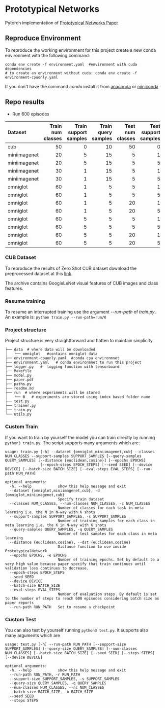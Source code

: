 # Prototypical Networks
Pytorch implementation of [Prototypical Networks Paper](https://arxiv.org/abs/1703.05175)
## Reproduce Environment

To reproduce the working environment for this project 
create a new conda environment with the following command:

    conda env create -f environment.yaml  #environment with cuda dependencies
    # to create an environment without cuda: conda env create -f environment-cpuonly.yaml

If you don't have the command _conda_ install it  from
[anaconda](https://www.anaconda.com/) or [miniconda](https://conda.io/miniconda.html)

## Repo results

- Run 600 episodes


| Dataset      |   Train num classes |   Train support samples |   Train query samples |   Test num classes |   Test support samples |   Test query samples | Paper Accuracy   | Test accuracy   |   Test loss |
|:-------------|--------------------:|------------------------:|----------------------:|-------------------:|-----------------------:|---------------------:|:-----------------|:----------------|------------:|
| cub          |                  50 |                       0 |                    10 |                 50 |                      0 |                   10 | 54.60%           | 53.87%          |   13.5089   |
| miniimagenet |                  20 |                       5 |                    15 |                  5 |                      1 |                    1 | 49.42%           | 45.35%          |   28.6325   |
| miniimagenet |                  20 |                       5 |                    15 |                  5 |                      5 |                    5 | 68.20%           | 66.60%          |   13.6065   |
| miniimagenet |                  30 |                       1 |                    15 |                  5 |                      1 |                    1 | 49.42%           | 49.75%          |   20.1425   |
| miniimagenet |                  30 |                       1 |                    15 |                  5 |                      5 |                    5 | 68.20%           | 63.91%          |   15.5581   |
| omniglot     |                  60 |                       1 |                     5 |                  5 |                      1 |                    1 | 98.80%           | 98.73%          |    0.809822 |
| omniglot     |                  60 |                       1 |                     5 |                  5 |                      5 |                    5 | 99.70%           | 99.67%          |    0.219201 |
| omniglot     |                  60 |                       1 |                     5 |                 20 |                      1 |                    1 | 96.00%           | 95.74%          |    2.65106  |
| omniglot     |                  60 |                       1 |                     5 |                 20 |                      5 |                    5 | 98.90%           | 99.01%          |    0.61366  |
| omniglot     |                  60 |                       5 |                     5 |                  5 |                      1 |                    1 | 98.80%           | 97.79%          |    1.76968  |
| omniglot     |                  60 |                       5 |                     5 |                  5 |                      5 |                    5 | 99.70%           | 99.65%          |    0.282353 |
| omniglot     |                  60 |                       5 |                     5 |                 20 |                      1 |                    1 | 96.00%           | 93.55%          |    5.15215  |
| omniglot     |                  60 |                       5 |                     5 |                 20 |                      5 |                    5 | 98.90%           | 98.84%          |    0.794082 |

### CUB Dataset

To reproduce the results of Zero Shot CUB dataset download the preprocessed dataset
at this [link](https://mega.nz/file/iDpXCCaL#j5AI-LKKJqgygjIsWtBN1Ow_-yDs1f36Ki8PHtesgB0).

The archive contains GoogleLeNet visual features of CUB images and class features.


### Resume training

To resume an interrupted training use the argument _--run-path_ of _train.py_. 
An example is: `python train.py --run-path=run/0`

### Project structure

Project structure is very straightforward and flatten to maintain simplicity.

    ├── data  # where data will be downloaded
    │   └── omniglot   #contains omniglot data
    ├── environment-cpuonly.yaml  #conda cpu environmnet
    ├── environment.yaml   # conda environmnet to run this project
    ├── logger.py   #  logging function with tensorboard
    ├── Makefile   
    ├── model.py
    ├── paper.pdf
    ├── paths.py
    ├── readme.md
    ├── run  # where experiments will be stored 
    │   └── 0   # experiments are stored using index based folder name
    ├── test.py
    ├── trainer.py
    ├── train.py
    └── utils.py


### Custom Train 
If you want to train by yourself the model you can train directly by running `python3 train.py`.
The script supports many arguments which are:
    
    usage: train.py [-h] --dataset {omniglot,miniimagenet,cub} --classes NUM_CLASSES --support-samples SUPPORT_SAMPLES [--query-samples QUERY_SAMPLES] [--distance {euclidean,cosine}] [--epochs EPOCHS]
                    [--epoch-steps EPOCH_STEPS] [--seed SEED] [--device DEVICE] [--batch-size BATCH_SIZE] [--eval-steps EVAL_STEPS] [--run-path RUN_PATH]
    
    optional arguments:
      -h, --help            show this help message and exit
      --dataset {omniglot,miniimagenet,cub}, -d {omniglot,miniimagenet,cub}
                            Specify train dataset
      --classes NUM_CLASSES, --num-classes NUM_CLASSES, -c NUM_CLASSES
                            Number of classes for each task in meta learning i.e. the N in N-way with K shots
      --support-samples SUPPORT_SAMPLES, -s SUPPORT_SAMPLES
                            Number of training samples for each class in meta learning i.e. the K in N-way with K shots
      --query-samples QUERY_SAMPLES, -q QUERY_SAMPLES
                            Number of test samples for each class in meta learning
      --distance {euclidean,cosine}, --dst {euclidean,cosine}
                            Distance function to use inside PrototypicalNetwork
      --epochs EPOCHS, -e EPOCHS
                            Number of training epochs. Set by default to a very high value because paper specify that train continues until validation loss continues to decrease.
      --epoch-steps EPOCH_STEPS
      --seed SEED
      --device DEVICE
      --batch-size BATCH_SIZE
      --eval-steps EVAL_STEPS
                            Number of evaluation steps. By default is set to the number of steps to reach 600 episodes considering batch size as paper reports
      --run-path RUN_PATH   Set to resume a checkpoint

### Custom Test

You can also test by yourself running `python3 test.py`. It supports also many arguments which are

    usage: test.py [-h] --run-path RUN_PATH [--support-size SUPPORT_SAMPLES] [--query-size QUERY_SAMPLES] [--num-classes NUM_CLASSES] [--batch-size BATCH_SIZE] [--seed SEED] [--steps STEPS] [--device DEVICE]
    
    optional arguments:
      -h, --help            show this help message and exit
      --run-path RUN_PATH, -r RUN_PATH
      --support-size SUPPORT_SAMPLES, -s SUPPORT_SAMPLES
      --query-size QUERY_SAMPLES, -q QUERY_SAMPLES
      --num-classes NUM_CLASSES, --nc NUM_CLASSES
      --batch-size BATCH_SIZE, -b BATCH_SIZE
      --seed SEED
      --steps STEPS
     

